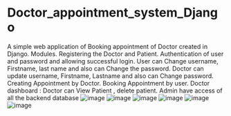 # Doctor_appointment_system_Django
A simple web application of Booking appointment of Doctor created in Django.
Modules.
Registering the Doctor and Patient.
Authentication of user and password and allowing successful login.
User can Change username, Firstname, last name and also can Change the password.
Doctor can update username, Firstname, Lastname and also can Change password.
Creating Appointment by Doctor.
Booking Appointment by user.
Doctor dashboard : Doctor can View Patient , delete patient.
Admin have access of all the backend database
![image](https://user-images.githubusercontent.com/116014596/204852510-ddb55047-6084-4415-b827-68e18a1ef064.png)
![image](https://user-images.githubusercontent.com/116014596/204851659-30ea374d-e6ff-4920-81ac-1de2a13fe257.png)
![image](https://user-images.githubusercontent.com/116014596/204851954-3a633bb2-cd5a-4bb9-ae53-3d3d6c522519.png)
![image](https://user-images.githubusercontent.com/116014596/204852042-cd6dbb36-4f23-4bcf-97f9-6795c52e4077.png)
![image](https://user-images.githubusercontent.com/116014596/204852125-da36d781-b34b-4b86-b46f-7fa07f3c8591.png)
![image](https://user-images.githubusercontent.com/116014596/204852306-8ea87219-e108-4368-8b64-79b8a97a36f3.png)
